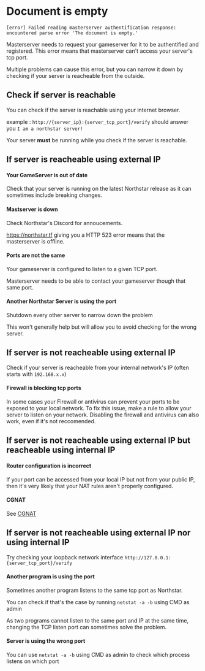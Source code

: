 # Document is empty
`[error] Failed reading masterserver authentification response: encountered parse error 'The document is empty.'`

Masterserver needs to request your gameserver for it to be authentified and registered.
This error means that masterserver can't access your server's tcp port.

Multiple problems can cause this error, but you can narrow it down by checking if your server is reacheable from the outside.

## Check if server is reachable

You can check if the server is reachable using your internet browser.

example : `http://{server_ip}:{server_tcp_port}/verify` should answer you `I am a northstar server!`

Your server **must** be running while you check if the server is reachable.

## If server is reacheable using external IP 

#### Your GameServer is out of date

Check that your server is running on the latest Northstar release as it can sometimes include breaking changes.

#### Mastserver is down

Check Northstar's Discord for annoucements. 

https://northstar.tf giving you a HTTP 523 error means that the masterserver is offline.

#### Ports are not the same 

Your gameserver is configured to listen to a given TCP port.

Masterserver needs to be able to contact your gameserver though that same port.

#### Another Northstar Server is using the port

Shutdown every other server to narrow down the problem

This won't generally help but will allow you to avoid checking for the wrong server.

## If server is not reacheable using external IP 

Check if your server is reacheable from your internal network's IP (often starts with `192.168.x.x`)

#### Firewall is blocking tcp ports

In some cases your Firewall or antivirus can prevent your ports to be exposed to your local network.
To fix this issue, make a rule to allow your server to listen on your network.
Disabling the firewall and antivirus can also work, even if it's not reccomended.

## If server is not reacheable using external IP but reacheable using internal IP

#### Router configuration is incorrect

If your port can be accessed from your local IP but not from your public IP, then it's very likely that your NAT rules aren't properly configured.

#### CGNAT

See [CGNAT](https://r2northstar.gitbook.io/r2northstar-wiki/hosting-a-server-with-northstar/prerequisites#cgnat)


## If server is not reacheable using external IP nor using internal IP

Try checking your loopback network interface `http://127.0.0.1:{server_tcp_port}/verify`

#### Another program is using the port

Sometimes another program listens to the same tcp port as Northstar.

You can check if that's the case by running `netstat -a -b` using CMD as admin

As two programs cannot listen to the same port and IP at the same time, changing the TCP listen port can sometimes solve the problem.

#### Server is using the wrong port 

You can use `netstat -a -b` using CMD as admin to check which process listens on which port
